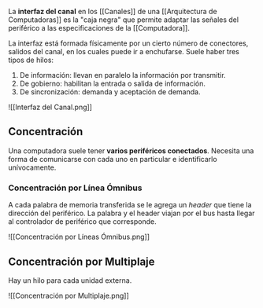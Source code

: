 La **interfaz del canal** en los [[Canales]] de una [[Arquitectura de Computadoras]] es la "caja negra" que permite adaptar las señales del periférico a las especificaciones de la [[Computadora]]. 

La interfaz está formada físicamente por un cierto número de conectores, salidos del canal, en los cuales puede ir a enchufarse. Suele haber tres tipos de hilos:

1. De información: llevan en paralelo la información por transmitir.
2. De gobierno: habilitan la entrada o salida de información.
3. De sincronización: demanda y aceptación de demanda.

![[Interfaz del Canal.png]]

## Concentración

Una computadora suele tener **varios periféricos conectados**. Necesita una forma de comunicarse con cada uno en particular e identificarlo unívocamente.

### Concentración por Línea Ómnibus

A cada palabra de memoria transferida se le agrega un *header* que tiene la dirección del periférico. La palabra y el header viajan por el bus hasta llegar al controlador de periférico que corresponde.

![[Concentración por Líneas Ómnibus.png]]

## Concentración por Multiplaje

Hay un hilo para cada unidad externa.

![[Concentración por Multiplaje.png]]
